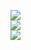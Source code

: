 

![](https://github-readme-stats.vercel.app/api/top-langs/?username=starwidesolutions&theme=default_repocard&hide_border=false&include_all_commits=false&count_private=false&layout=compact)<br/>
![](https://github-readme-stats.vercel.app/api?username=starwidesolutions&theme=default_repocard&hide_border=false&include_all_commits=false&count_private=false)<br/>
![](https://nirzak-streak-stats.vercel.app/?user=starwidesolutions&theme=default_repocard&hide_border=false)<br/>
